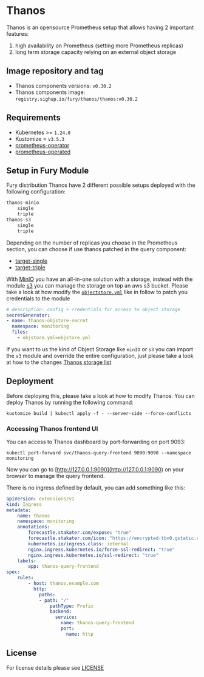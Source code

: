 # Thanos

<!-- <KFD-DOCS> -->

Thanos is an opensource Prometheus setup that allows having 2 important features:

1. high availability on Prometheus (setting more Prometheus replicas)
2. long term storage capacity relying on an external object storage

## Image repository and tag

- Thanos components versions: `v0.30.2`
- Thanos components image: `registry.sighup.io/fury/thanos/thanos:v0.30.2`

## Requirements

- Kubernetes >= `1.24.0`
- Kustomize = `v3.5.3`
- [prometheus-operator](../prometheus-operator)
- [prometheus-operated](../prometheus-operated)

## Setup in Fury Module

Fury distribution Thanos have 2 different possible setups deployed with the following configuration:

```bash
thanos-minio 
    single
    triple
thanos-s3 
    single
    triple
```

Depending on the number of replicas you choose in the Prometheus section, you can choose if use thanos patched in the query component:

- [target-single](base/thanos-single/config/store-sd.yaml)
- [target-triple](base/thanos-triple/config/store-sd.yaml)

With [MinIO](thanos-minio/base/minio-ha/README.md) you have an all-in-one solution with a storage, instead with the module [s3](https://thanos.io/tip/thanos/storage.md/#s3) you can manage the storage on top an aws s3 bucket. Please take a look at how modify the [`objectstore.yml`](thanos-s3/base/config/objectstore.yaml) like in follow to patch you credentials to the module

```yml
# description: config + credentials for access to object storage
secretGenerator:
- name: thanos-objstore-secret
  namespace: monitoring
  files:
    - objstore.yml=objstore.yml
```

If you want to us the kind of Object Storage like `minIO` or `s3` you can import the `s3` module and override the entire configuration, just please take a look at how to the changes [Thanos storage list](https://thanos.io/tip/thanos/storage.md)

## Deployment

Before deploying this, please take a look at how to modify Thanos.
You can deploy Thanos by running the following command:

```shell
kustomize build | kubectl apply -f - --server-side --force-conflicts
```

### Accessing Thanos frontend UI

You can access to Thanos dashboard by port-forwarding on port 9093:

```shell
kubectl port-forward svc/thanos-query-frontend 9090:9090 --namespace monitoring
```

Now you can go to [http://127.0.0.1:9090](http://127.0.0.1:9090) on your browser
to manage the query frontend.

There is no ingress defined by default, you can add something like this:

```yaml
apiVersion: extensions/v1
kind: Ingress
metadata:
    name: thanos
    namespace: monitoring
    annotations:
        forecastle.stakater.com/expose: "true"
        forecastle.stakater.com/icon: "https://encrypted-tbn0.gstatic.com/images?q=tbn:ANd9GcRQIi0w9WqMmkCcjgC03kxOFhkdeDuV2UIgKo9xfiugGSjRLxstEw"
        kubernetes.io/ingress.class: internal
        nginx.ingress.kubernetes.io/force-ssl-redirect: "true"
        nginx.ingress.kubernetes.io/ssl-redirect: "true"
    labels:
        app: thanos-query-frontend
spec:
    rules:
        - host: thanos.example.com
          http:
            paths:
            - path: "/"
                pathType: Prefix
                backend:
                  service:
                    name: thanos-query-frontend
                    port:
                      name: http
```

<!-- </KFD-DOCS> -->

## License

For license details please see [LICENSE](../../LICENSE)